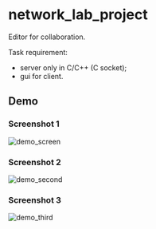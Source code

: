 # network_lab_project
Editor for collaboration. 

Task requirement:
* server only in C/C++ (C socket);
* gui for client.

## Demo 
### Screenshot 1
![demo_screen](https://user-images.githubusercontent.com/32968460/34411660-63ba9440-ebd8-11e7-8215-6958b7eef73e.png)

### Screenshot 2
![demo_second](https://user-images.githubusercontent.com/32968460/34445288-1004c298-ecd3-11e7-8870-4c83416571fd.png)

### Screenshot 3
![demo_third](https://user-images.githubusercontent.com/32968460/34469204-e5782616-ef19-11e7-9d35-3b156ad0e22a.png)
